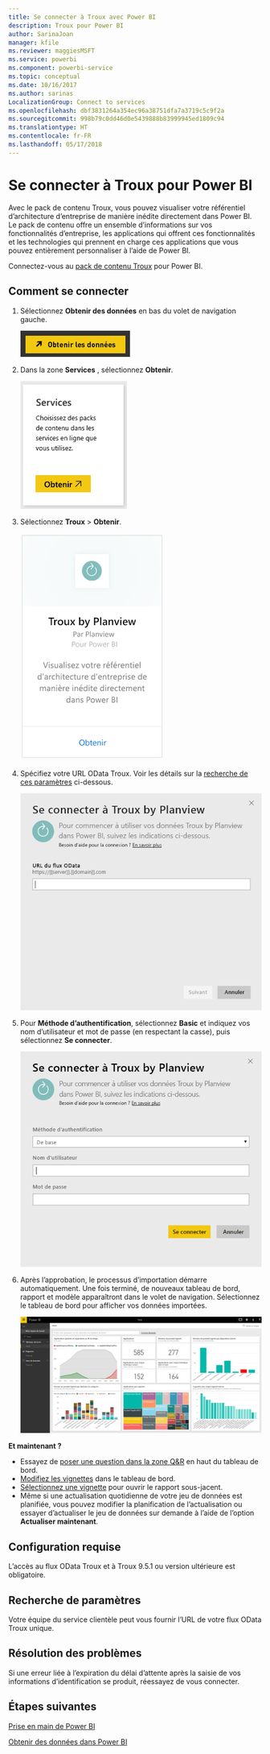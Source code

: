 ```yaml
---
title: Se connecter à Troux avec Power BI
description: Troux pour Power BI
author: SarinaJoan
manager: kfile
ms.reviewer: maggiesMSFT
ms.service: powerbi
ms.component: powerbi-service
ms.topic: conceptual
ms.date: 10/16/2017
ms.author: sarinas
LocalizationGroup: Connect to services
ms.openlocfilehash: dbf3831264a354ec96a38751dfa7a3719c5c9f2a
ms.sourcegitcommit: 998b79c0dd46d0e5439888b83999945ed1809c94
ms.translationtype: HT
ms.contentlocale: fr-FR
ms.lasthandoff: 05/17/2018
---
```

# <a name="connect-to-troux-for-power-bi"></a>Se connecter à Troux pour Power BI
Avec le pack de contenu Troux, vous pouvez visualiser votre référentiel d’architecture d’entreprise de manière inédite directement dans Power BI. Le pack de contenu offre un ensemble d’informations sur vos fonctionnalités d’entreprise, les applications qui offrent ces fonctionnalités et les technologies qui prennent en charge ces applications que vous pouvez entièrement personnaliser à l’aide de Power BI.

Connectez-vous au [pack de contenu Troux](https://app.powerbi.com/getdata/services/troux) pour Power BI.

## <a name="how-to-connect"></a>Comment se connecter
1. Sélectionnez **Obtenir des données** en bas du volet de navigation gauche.
   
   ![](media/service-connect-to-troux/getdata.png)
2. Dans la zone **Services** , sélectionnez **Obtenir**.
   
   ![](media/service-connect-to-troux/services.png)
3. Sélectionnez **Troux** \>  **Obtenir**.
   
   ![](media/service-connect-to-troux/troux.png)
4. Spécifiez votre URL OData Troux. Voir les détails sur la [recherche de ces paramètres](#FindingParams) ci-dessous.
   
   ![](media/service-connect-to-troux/params.png)
5. Pour **Méthode d’authentification**, sélectionnez **Basic** et indiquez vos nom d’utilisateur et mot de passe (en respectant la casse), puis sélectionnez **Se connecter**.
   
    ![](media/service-connect-to-troux/creds.png)
6. Après l’approbation, le processus d’importation démarre automatiquement. Une fois terminé, de nouveaux tableau de bord, rapport et modèle apparaîtront dans le volet de navigation. Sélectionnez le tableau de bord pour afficher vos données importées.
   
     ![](media/service-connect-to-troux/dashboard.png)

**Et maintenant ?**

* Essayez de [poser une question dans la zone Q&R](power-bi-q-and-a.md) en haut du tableau de bord.
* [Modifiez les vignettes](service-dashboard-edit-tile.md) dans le tableau de bord.
* [Sélectionnez une vignette](service-dashboard-tiles.md) pour ouvrir le rapport sous-jacent.
* Même si une actualisation quotidienne de votre jeu de données est planifiée, vous pouvez modifier la planification de l’actualisation ou essayer d’actualiser le jeu de données sur demande à l’aide de l’option **Actualiser maintenant**.

## <a name="system-requirements"></a>Configuration requise
L’accès au flux OData Troux et à Troux 9.5.1 ou version ultérieure est obligatoire.

<a name="FindingParams"></a>

## <a name="finding-parameters"></a>Recherche de paramètres
Votre équipe du service clientèle peut vous fournir l’URL de votre flux OData Troux unique.

## <a name="troubleshooting"></a>Résolution des problèmes
Si une erreur liée à l’expiration du délai d’attente après la saisie de vos informations d’identification se produit, réessayez de vous connecter.

## <a name="next-steps"></a>Étapes suivantes
[Prise en main de Power BI](service-get-started.md)

[Obtenir des données dans Power BI](service-get-data.md)

